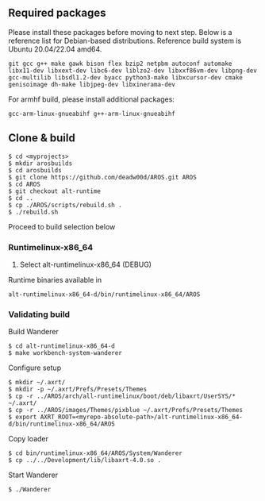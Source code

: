 ## Required packages

Please install these packages before moving to next step. Below is a reference list for Debian-based distributions. Reference build system is Ubuntu 20.04/22.04 amd64.

    git gcc g++ make gawk bison flex bzip2 netpbm autoconf automake libx11-dev libxext-dev libc6-dev liblzo2-dev libxxf86vm-dev libpng-dev gcc-multilib libsdl1.2-dev byacc python3-mako libxcursor-dev cmake genisoimage dh-make libjpeg-dev libxinerama-dev

For armhf build, please install additional packages:

    gcc-arm-linux-gnueabihf g++-arm-linux-gnueabihf

## Clone & build

    $ cd <myprojects>
    $ mkdir arosbuilds
    $ cd arosbuilds
    $ git clone https://github.com/deadw00d/AROS.git AROS
    $ cd AROS
    $ git checkout alt-runtime
    $ cd ..
    $ cp ./AROS/scripts/rebuild.sh .
    $ ./rebuild.sh

Proceed to build selection below

### Runtimelinux-x86_64

1. Select alt-runtimelinux-x86_64 (DEBUG)

Runtime binaries available in

    alt-runtimelinux-x86_64-d/bin/runtimelinux-x86_64/AROS

### Validating build

Build Wanderer

    $ cd alt-runtimelinux-x86_64-d
    $ make workbench-system-wanderer

Configure setup

    $ mkdir ~/.axrt/
    $ mkdir -p ~/.axrt/Prefs/Presets/Themes
    $ cp -r ../AROS/arch/all-runtimelinux/boot/deb/libaxrt/UserSYS/* ~/.axrt/
    $ cp -r ../AROS/images/Themes/pixblue ~/.axrt/Prefs/Presets/Themes
    $ export AXRT_ROOT=<myrepo-absolute-path>/alt-runtimelinux-x86_64-d/bin/runtimelinux-x86_64/AROS

Copy loader

    $ cd bin/runtimelinux-x86_64/AROS/System/Wanderer
    $ cp ../../Development/lib/libaxrt-4.0.so .

Start Wanderer

    $ ./Wanderer

